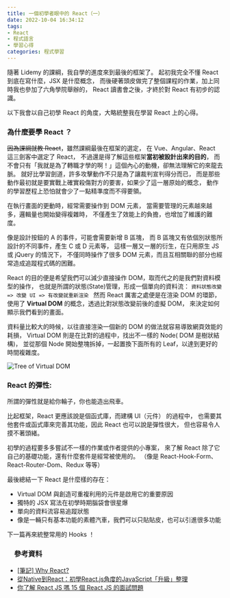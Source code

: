 ```yaml
---
title: 一個初學者眼中的 React（一）
date: 2022-10-04 16:34:12
tags:
- React
- 程式語言
- 學習心得
categories: 程式學習
---
```

隨著 Lidemy 的課綱，我自學的進度來到最後的框架了。
起初我完全不懂 React 到底在寫什麼，JSX 是什麼概念，
而後硬著頭皮做完了整個課程的作業，加上同時我也參加了六角學院舉辦的，
React 讀書會之後，才終於對 React 有初步的認識。

以下我會以自己初學 React 的角度，大略統整我在學習 React 上的心得。
<!-- more -->
### 為什麼要學 React ？
~~因為課綱就教 React~~，雖然課綱最後在框架的選定，
在 Vue、Angular、React 這三劍客中選定了 React，
不過還是得了解這些框架**當初被設計出來的目的**，
而不會只有「我就是為了轉職才學的啊！」這個內心的動機，卻無法理解它的來龍去脈。
就好比學習劍道，許多攻擊動作不只是為了讓裁判宣判得分而已，
而是那些動作最初就是要實戰上確實殺傷對方的要害，如果少了這一層原始的概念，
動作的學習歷程上恐怕就會少了一點精準度而不得要領。

在執行畫面的更動時，經常需要操作到 DOM 元素，
當需要管理的元素越來越多，邏輯量也開始變得複雜時，
不僅產生了效能上的負擔，也增加了維護的難度。

像是設計按鈕的 A 的事件，可能會需要新增 B 區塊，
而 B 區塊又有依個別狀態所設計的不同事件，產生 C 或 D 元素等，
這樣一層又一層的衍生，在只用原生 JS 或 jQuery 的情況下，
不僅同時操作了很多 DOM 元素，而且互相關聯的部分也經常造成追蹤程式碼的困難。

React 的目的便是希望我們可以減少直接操作 DOM，取而代之的是我們對資料模型的操作，
也就是所謂的狀態(State)管理，形成一個單向的資料流：
```資料狀態改變 => 改變 UI => 有改變就重新渲染 ```
然而 React 厲害之處便是在渲染 DOM 的環節，
使用了 **Virtual DOM** 的概念，透過比對狀態改變前後的虛擬 DOM，
來決定如何顯示我們看到的畫面。

資料量比較大的時候，以往直接渲染一個新的 DOM 的做法就容易導致網頁效能的耗損，
Virtual DOM 則是在比對的過程中，找出不一樣的 Node( DOM 是樹狀結構)，
並從那個 Node 開始整塊拆掉，一起置換下面所有的 Leaf，以達到更好的時間複雜度。

![Tree of Virtual DOM](https://i1.wp.com/programmingwithmosh.com/wp-content/uploads/2018/11/lnrn_0201.png)

### React 的彈性:

所謂的彈性就是給你輪子，你也能造出飛車。

比起框架，React 更應該說是個函式庫，而建構 UI（元件） 的過程中，
也需要其他套件或函式庫來完善其功能，因此 React 也可以說是彈性很大，
但也容易令人摸不著頭緒。

初學的過程要多多嘗試不一樣的作業或作者提供的小專案，
來了解 React 除了它自己的基礎功能，還有什麼套件是經常被使用的。
（像是 React-Hook-Form、React-Router-Dom、Redux 等等）

最後總結一下 React 是什麼樣的存在：
+ Virtual DOM 與創造可重複利用的元件是啟用它的重要原因
+ 獨特的 JSX 寫法在初學時期腦袋會很星爆
+ 單向的資料流容易追蹤狀態
+ 像是一輛只有基本功能的素體汽車，我們可以只貼貼皮，也可以引進很多功能

下一篇再來統整常用的 Hooks ！

### 　參考資料
+ [[筆記] Why React?](https://medium.com/%E9%BA%A5%E5%85%8B%E7%9A%84%E5%8D%8A%E8%B7%AF%E5%87%BA%E5%AE%B6%E7%AD%86%E8%A8%98/%E7%AD%86%E8%A8%98-why-react-424f2abaf9a2)
+ [從Native到React：初學React.js角度的JavaScript「升級」整理](https://hackmd.io/@BOBYZH/H1JqsfYg9)
+ [你了解 React JS 嗎 15 個 React JS 的面試問題](https://linyencheng.github.io/2021/05/07/react-interview-questions/#React-%E6%9C%89%E4%BB%80%E9%BA%BC%E7%BC%BA%E9%BB%9E%E5%92%8C%E9%99%90%E5%88%B6)